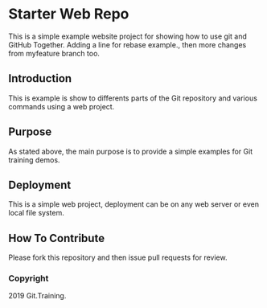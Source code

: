 # Starter Web Repo

This is a simple example website project for showing how 
to use git and GitHub Together. Adding a line for rebase example.,
then more changes from myfeature branch too.

## Introduction

This is example is show to differents parts of the 
Git repository and various commands using a web project.

## Purpose

As stated above, the main purpose is to provide
a simple examples for Git training demos.

## Deployment

This is a simple web project, deployment can be on any 
web server or even local file system.

## How To Contribute

Please fork this repository and then issue pull requests for
review.

### Copyright

2019 Git.Training.